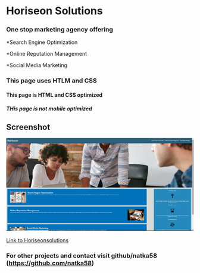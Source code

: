 # Horiseon Solutions
### One stop marketing agency offering

*Search Engine Optimization

*Online Reputation Management

*Social Media Marketing

### This page uses HTLM and CSS 
#### This page is HTML and CSS optimized
##### THis page is not mobile optimized

## Screenshot
<img src="printimg.jpg">

[Link to Horiseonsolutions](https://natka58.github.io/Horiseon-Social-Solution-Services/)

### For other projects and contact visit github/natka58 (https://github.com/natka58)

